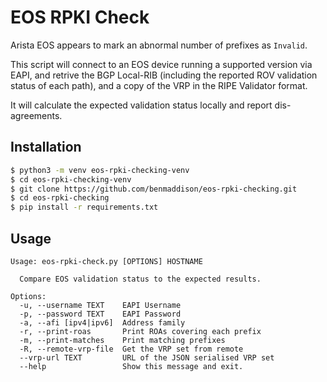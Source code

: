 # EOS RPKI Check

Arista EOS appears to mark an abnormal number of prefixes as `Invalid`.

This script will connect to an EOS device running a supported version via
EAPI, and retrive the BGP Local-RIB (including the reported ROV validation
status of each path), and a copy of the VRP in the RIPE Validator format.

It will calculate the expected validation status locally and report dis-
agreements.

## Installation

```bash
$ python3 -m venv eos-rpki-checking-venv
$ cd eos-rpki-checking-venv
$ git clone https://github.com/benmaddison/eos-rpki-checking.git
$ cd eos-rpki-checking
$ pip install -r requirements.txt
```

## Usage

```
Usage: eos-rpki-check.py [OPTIONS] HOSTNAME

  Compare EOS validation status to the expected results.

Options:
  -u, --username TEXT    EAPI Username
  -p, --password TEXT    EAPI Password
  -a, --afi [ipv4|ipv6]  Address family
  -r, --print-roas       Print ROAs covering each prefix
  -m, --print-matches    Print matching prefixes
  -R, --remote-vrp-file  Get the VRP set from remote
  --vrp-url TEXT         URL of the JSON serialised VRP set
  --help                 Show this message and exit.
```
